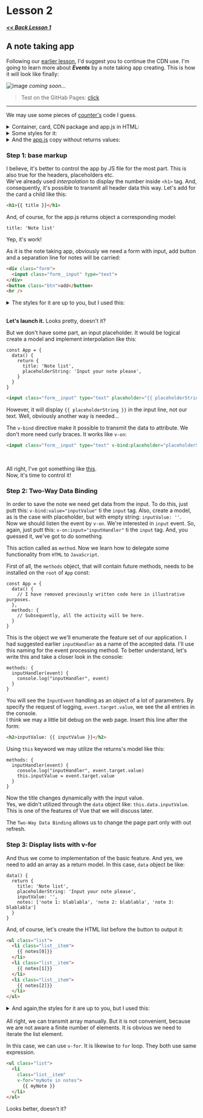 # Lesson 2

***[<< Back Lesson 1](https://github.com/syrovezhko/learning-vue/tree/lesson1/lesson%201)***

## A note taking app


Following our [earlier lesson](https://github.com/syrovezhko/learning-vue/tree/lesson1/lesson%201), I'd suggest you to continue the CDN use. I'm going to learn more about ***Events*** by a note taking app creating. This is how it will look like finally:

![image](#) *coming soon...*
> Test on the GitHab Pages: [click](https://syrovezhko.github.io/learning-vue/lesson%202/src/)
***

We may use some pieces of [counter's](https://github.com/syrovezhko/learning-vue/tree/lesson1/lesson%201/src) code I guess.
<details>
<summary>Container, card, CDN package and app.js in HTML:</summary>

```HTML
<!DOCTYPE html>
<html lang="en">
  <head>
    <meta charset="UTF-8">
    <meta http-equiv="X-UA-Compatible" content="IE=edge">
    <meta name="viewport" content="width=device-width, initial-scale=1.0">
    <title>Note taking app</title>
    <link rel="stylesheet" href="style.css">
  </head>
  <body>
    <div class="container" id="app">
      <div class="card"></div>
    </div>
    <script src="https://unpkg.com/vue@next"></script>
    <script src="app.js"></script>
  </body>
</html>
```
</details>

<details>
<summary>Some styles for it:</summary>

```CSS
@import url('https://fonts.googleapis.com/css2?family=Roboto:wght@400;500&display=swap');

* {
  box-sizing: border-box;
}

body {
  font-family: Inter, Roboto, Oxygen, Fira Sans, Helvetica Neue, sans-serif;
  -webkit-font-smoothing: antialiased;
  -moz-osx-font-smoothing: grayscale;
  font-size: 16px;
  color: #2c3e50;
  background: #2c3e50;
}

.container {
  margin: 0 auto;
  max-width: 1000px;
}

.card {
  padding: 1rem;
  border-radius: 10px;
  box-shadow: 2px 3px 10px rgba(0, 0, 0, 0.2);
  background: #fff;
}
```
</details>

<details>
<summary>And the <a href="https://github.com/syrovezhko/learning-vue/blob/lesson1/lesson%201/src/app.js">app.js</a> copy without returns values:</summary>

```JS
const App = {
  data() {
    return {
      
    }
  }
}

Vue.createApp(App).mount('#app')
```
</details>

### Step 1: base markup

I believe, it's better to control the app by JS file for the most part. This is also true for the headers, placeholders etc.  
We've already used *interpolation* to display the number inside `<h1>` tag. And, consequently, it's possible to transmit all header data this way. Let's add for the card a child like this:

```HTML
<h1>{{ title }}</h1>
```

And, of course, for the app.js returns object a corresponding model:

```JS
title: 'Note list'
```

Yep, it's work!

As it is the note taking app, obviously we need a form with input, add button and a separation line for notes will be carried:

```HTML
<div class="form">
  <input class="form__input" type="text">
</div>
<button class="btn">add</button>
<hr />
```

<details>
<summary>The styles for it are up to you, but I used this:</summary>

```CSS
.form {
  position: relative;
  margin-bottom: 0.5rem;
}

.form__input {
  margin: 0;
  outline: none;
  border: 2px solid #ccc;
  display: block;
  width: 100%;
  color: #2c3e50;
  padding: 0.5rem 1.5rem;
  border-radius: 3px;
  font-size: 1rem;
}

.form__input:active,
.form__input:focus {
  transition: border 0.22s;
  border: 2px solid #42b983;
}

.btn {
  color: #42b983;
  position: relative;
  place-content: center;
  place-items: center;
  width: fit-content;
  border-radius: 99px;
  letter-spacing: 0.05em;
  border: 1px solid #42b983;
  text-decoration: none;
  text-transform: uppercase;
  margin-right: 10px;
  padding: 0.5rem 1.5rem;
  white-space: nowrap;
  font-weight: 700;
  outline: none;
  background: #fff;
  transition: all 0.22s;
}

.btn:hover {
  cursor: pointer;
  opacity: 0.8;
}

.btn:active {
  box-shadow: inset 1px 1px 1px rgba(0, 0, 0, 0.3);
}
```
</details>
<br>

**Let's launch it.** Looks pretty, doesn't it?

But we don't have some part, an input placeholder. It would be logical create a model and implement interpolation like this:

```JS
const App = {
  data() {
    return {
      title: 'Note list',
      placeholderString: 'Input your note please',
    }
  }
}
```
```HTML
<input class="form__input" type="text" placeholder="{{ placeholderString }}">
```

However, it will display `{{ placeholderString }}` in the input line, not our text. Well, obviously another way is needed...

The `v-bind` directive make it possible to transmit the data to attribute. We don't more need curly braces. It works like `v-on`:

```HTML
<input class="form__input" type="text" v-bind:placeholder="placeholderString">
```
<br>

All right, I've got something like [this](https://github.com/syrovezhko/learning-vue/tree/c41276f33edc63668eeb7f122d96f26cd0793432/lesson%202/src).  
Now, it's time to control it! 

### Step 2: Two-Way Data Binding

In order to save the note we need get data from the input. 
To do this, just putt this: `v-bind:value="inputValue"` ti the `input` tag. Also, create a model, as is the case with placeholder, but with empty string: `inputValue: ''`.  
Now we should listen the event by `v-on`. We're interested in `input` event. So, again, just putt this: `v-on:input="inputHandler"` ti the `input` tag. And, you guessed it, we've got to do something.

This action called as `method`. Now we learn how to delegate some functionality from `HTML` to `JavaScript`.

First of all, the `methods` object, that will contain future methods, needs to be installed on the `root` of `App` const:
```JS
const App = {
  data() {
    // I have removed previously written code here in illustrative purposes.
  },
  methods: {
    // Subsequently, all the activity will be here.
  }
}
```
This is the object we we'll enumerate the feature set of our application. I had suggested earlier `inputHandler` as a name of the accepted data. I'll use this naming for the event processing method. To better understand, let's write this and take a closer look in the console:
```JS
methods: {
  inputHandler(event) {
    console.log("inputHandler", event)
  }
}
```
You will see the `InputEvent` handling as an object of a lot of parameters. By specify the request of logging, `event.target.value`, we see the all entries in the console.  
I think we may a little bit debug on the web page. Insert this line after the form:
```HTML
<h2>inputValue: {{ inputValue }}</h2>
```
Using `this` keyword we may utilize the returns's model like this:
```JS
methods: {
  inputHandler(event) {
    console.log("inputHandler", event.target.value)
    this.inputValue = event.target.value
  }
}
```

Now the title changes dynamically with the input value.  
Yes, we didn't utilized through the `data` object like: `this.data.inputValue`. This is one of the features of Vue that we will discuss later.

The `Two-Way Data Binding` allows us to change the page part only with out refresh.

### Step 3: Display lists with v-for

And thus we come to implementation of the basic feature. And yes, we need to add an array as a return model. In this case, `data` object be like: 
```JS
data() {
  return {
    title: 'Note list',
    placeholderString: 'Input your note please',
    inputValue: '',
    notes: ['note 1: blablabla', 'note 2: blablabla', 'note 3: blablabla']
  }
}
```
And, of course, let's create the HTML list before the button to output it:
```HTML
<ul class="list">
  <li class="list__item">
    {{ notes[0]}}
  </li>
  <li class="list__item">
    {{ notes[1]}}
  </li>
  <li class="list__item">
    {{ notes[2]}}
  </li>
</ul>
```

<details>
<summary>And again,the styles for it are up to you, but I used this:</summary>

```CSS
.list {
  margin: 0;
  padding: 0;
}

.list__item {
  display: flex;
  align-items: center;
  justify-content: space-between;
  padding: 0.5rem 0;
}
```
</details>
<br>
All right, we can transmit array manually. But it is not convenient, because we are not aware a finite number of elements. It is obvious we need to iterate the list element.  

In this case, we can use `v-for`. It is likewise to `for` loop. They both use same expression.
```HTML
<ul class="list">
  <li
    class="list__item"
    v-for="myNote in notes">
      {{ myNote }}
  </li>
</ul>
```
Looks better, doesn't it?